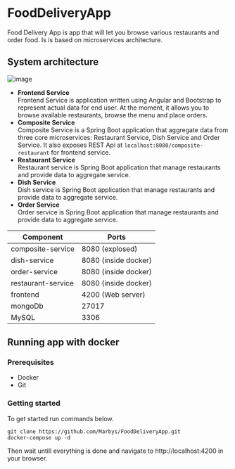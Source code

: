 # FoodDeliveryApp
Food Delivery App is app that will let you browse various restaurants and order food. Is is based on microservices architecture.

## System architecture

![image](https://user-images.githubusercontent.com/31183856/127387618-b9035390-c649-47df-805e-97948bf5ac36.png)

- **Frontend Service** </br> Frontend Service is application written using Angular and Bootstrap to represent actual data for end user. At the moment, it allows you to browse available restaurants, browse the menu and place orders.
- **Composite Service** </br> Composite Service is a Spring Boot application that aggregate data from three core microservices: Restaurant Service, Dish Service and Order Service. It also exposes REST Api at ```` localhost:8080/composite-restaurant ```` for frontend service.
- **Restaurant Service** </br> Restaurant service is Spring Boot application that manage restaurants and provide data to aggregate service.  
- **Dish Service** </br> Dish service is Spring Boot application that manage restaurants and provide data to aggregate service.
- **Order Service** </br> Order service is Spring Boot application that manage restaurants and provide data to aggregate service.


| Component  | Ports |
| ------------- | ------------- |
| composite-service  | 8080 (explosed)  |
| dish-service  | 8080 (inside docker)  |
| order-service  | 8080 (inside docker)  |
| restaurant-service  | 8080 (inside docker)  |
| frontend  | 4200 (Web server)  |
| mongoDb  | 27017  |
| MySQL  | 3306  |


## Running app with docker
### Prerequisites
- Docker
- Git

### Getting started
To get started run commands below.
````
git clone https://github.com/Marbys/FoodDeliveryApp.git
docker-compose up -d
````
Then wait untill everything is done and navigate to http://localhost:4200 in your browser.


